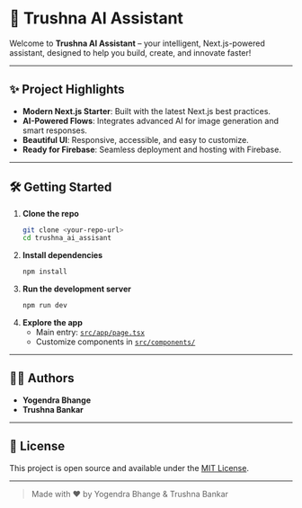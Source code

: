# 🚀 Trushna AI Assistant

Welcome to **Trushna AI Assistant** – your intelligent, Next.js-powered assistant, designed to help you build, create, and innovate faster!

---

## ✨ Project Highlights
- **Modern Next.js Starter**: Built with the latest Next.js best practices.
- **AI-Powered Flows**: Integrates advanced AI for image generation and smart responses.
- **Beautiful UI**: Responsive, accessible, and easy to customize.
- **Ready for Firebase**: Seamless deployment and hosting with Firebase.

---

## 🛠️ Getting Started
1. **Clone the repo**
   ```bash
   git clone <your-repo-url>
   cd trushna_ai_assisant
   ```
2. **Install dependencies**
   ```bash
   npm install
   ```
3. **Run the development server**
   ```bash
   npm run dev
   ```
4. **Explore the app**
   - Main entry: [`src/app/page.tsx`](src/app/page.tsx)
   - Customize components in [`src/components/`](src/components/)

---

## 👩‍💻 Authors
- **Yogendra Bhange**
- **Trushna Bankar**

---

## 📄 License
This project is open source and available under the [MIT License](LICENSE).

---

> Made with ❤️ by Yogendra Bhange & Trushna Bankar
